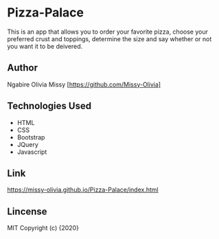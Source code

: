 # Pizza-Palace
This is an app that allows you to order your favorite pizza, choose your preferred crust and toppings, determine the size and say whether or not you want it to be deivered.
## Author
Ngabire Olivia Missy [https://github.com/Missy-Olivia]

## Technologies Used
* HTML
* CSS
* Bootstrap
* JQuery
* Javascript
## Link
https://missy-olivia.github.io/Pizza-Palace/index.html
## Lincense
MIT 
Copyright (c) {2020} 
